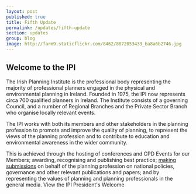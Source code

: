 ```yaml
---
layout: post
published: true
title: Fifth Update
permalink: /updates/fifth-update
section: updates
group: blog
image: http://farm9.staticflickr.com/8462/8072053433_ba8a6b2746.jpg
---
```


## Welcome to the IPI

The Irish Planning Institute is the professional body representing the majority of professional planners engaged in the physical and environmental planning in Ireland. Founded in 1975, the IPI now represents circa 700 qualified planners in Ireland. The Institute consists of a governing Council, and a number of Regional Branches and the Private Sector Branch who organise locally relevant events.

The IPI works with both its members and other stakeholders in the planning profession to promote and improve the quality of planning, to represent the views of the planning profession and to contribute to education and environmental awareness in the wider community.

This is achieved through the hosting of conferences and CPD Events for our Members; awarding, recognising and publishing best practice; [making submissions](http://ipi.ie) on behalf of the planning profession on national policies, governance and other relevant publications and papers; and by representing the values of planning and planning professionals in the general media.
View the IPI President's Welcome